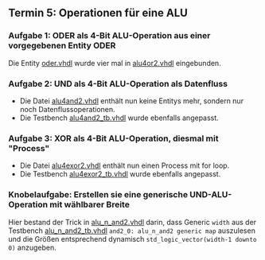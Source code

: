 ## Termin 5: Operationen für eine ALU
### Aufgabe 1: ODER als 4-Bit ALU-Operation aus einer vorgegebenen Entity ODER

Die Entity [oder.vhdl](aufgabe_1/oder.vhdl) wurde vier mal in [alu4or2.vhdl](aufgabe_1/alu4or2.vhdl) eingebunden. 


### Aufgabe 2: UND als 4-Bit ALU-Operation als Datenfluss

- Die Datei [alu4and2.vhdl](aufgabe_2/alu4and2.vhdl) enthält nun keine Entitys mehr, sondern nur noch Datenflussoperationen.
- Die Testbench [alu4and2_tb.vhdl](aufgabe_2/alu4and2_tb.vhdl) wurde ebenfalls angepasst.

### Aufgabe 3: XOR als 4-Bit ALU-Operation, diesmal mit "Process"

- Die Datei [alu4exor2.vhdl](aufgabe_3/alu4exor2.vhdl) enthält nun einen Process mit for loop.
- Die Testbench [alu4exor2_tb.vhdl](aufgabe_3/alu4exor2_tb.vhdl) wurde ebenfalls angepasst.

### Knobelaufgabe: Erstellen sie eine generische UND-ALU-Operation mit wählbarer Breite

Hier bestand der Trick in [alu_n_and2.vhdl](knobelaufgabe/alu_n_and2.vhdl) darin, dass Generic `width` aus der Testbench [alu_n_and2_tb.vhdl](knobelaufgabe/alu_n_and2_tb.vhdl) `and2_0: alu_n_and2 generic map` auszulesen und die Größen entsprechend dynamisch `std_logic_vector(width-1 downto 0)` anzugeben.
